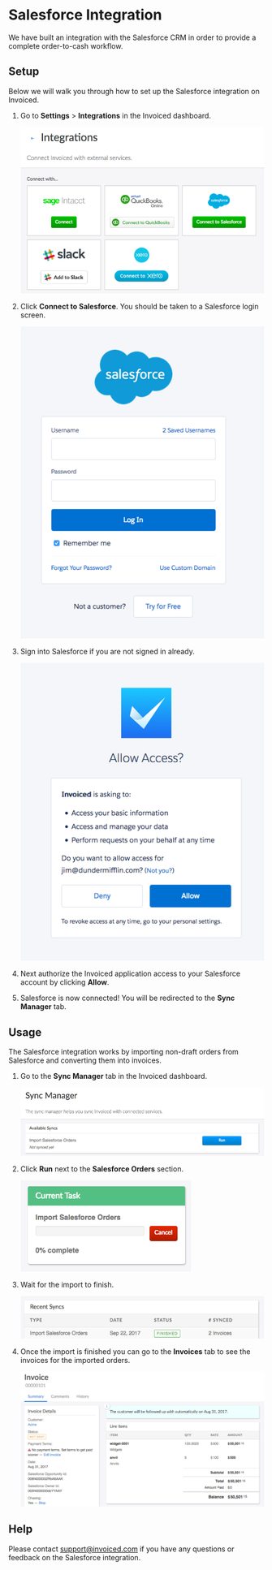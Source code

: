 # Salesforce Integration

We have built an integration with the Salesforce CRM in order to provide a complete order-to-cash workflow.

## Setup

Below we will walk you through how to set up the Salesforce integration on Invoiced.

1. Go to **Settings** > **Integrations** in the Invoiced dashboard.

   [![Integration Settings](../img/integration-settings.png)](../img/integration-settings.png)

2. Click **Connect to Salesforce**. You should be taken to a Salesforce login screen.

   [![Salesforce Login](../img/salesforce-connect-login.png)](../img/salesforce-connect-login.png)

3. Sign into Salesforce if you are not signed in already.

   [![Authorize Invoiced app](../img/salesforce-connect-authorization.png)](../img/salesforce-connect-authorization.png)

4. Next authorize the Invoiced application access to your Salesforce account by clicking **Allow**.

5. Salesforce is now connected! You will be redirected to the **Sync Manager** tab.

## Usage

The Salesforce integration works by importing non-draft orders from Salesforce and converting them into invoices.

1. Go to the **Sync Manager** tab in the Invoiced dashboard.

   [![Sync Manager](../img/salesforce-sync-manager.png)](../img/salesforce-sync-manager.png)

2. Click **Run** next to the **Salesforce Orders** section.

   [![Salesforce Import Pending](../img/salesforce-import-pending.png)](../img/salesforce-import-pending.png)

3. Wait for the import to finish.

   [![Salesforce Import Finished](../img/salesforce-import-finished.png)](../img/salesforce-import-finished.png)

4. Once the import is finished you can go to the **Invoices** tab to see the invoices for the imported orders.

   [![Salesforce Imported Invoice](../img/salesforce-imported-invoice.png)](../img/salesforce-imported-invoice.png)

## Help

Please contact [support@invoiced.com](mailto:support@invoiced.com) if you have any questions or feedback on the Salesforce integration.